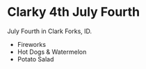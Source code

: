 
# Clarky 4th July Fourth

July Fourth in Clark Forks, ID.

* Fireworks
* Hot Dogs & Watermelon
* Potato Salad
